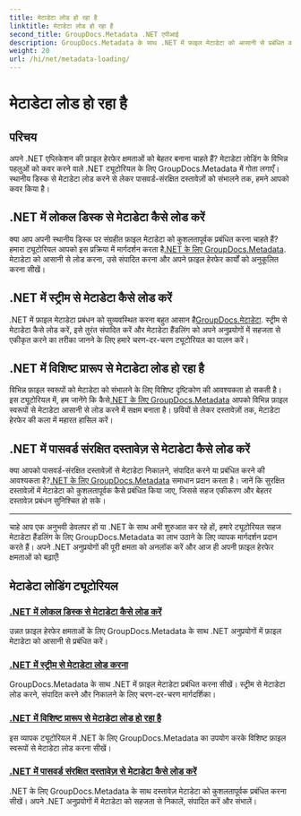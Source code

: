 ```yaml
---
title: मेटाडेटा लोड हो रहा है
linktitle: मेटाडेटा लोड हो रहा है
second_title: GroupDocs.Metadata .NET एपीआई
description: GroupDocs.Metadata के साथ .NET में फ़ाइल मेटाडेटा को आसानी से प्रबंधित करें। उन्नत फ़ाइल हेरफेर क्षमताओं के लिए लोडिंग तकनीक, संपादन और बहुत कुछ सीखें।
weight: 20
url: /hi/net/metadata-loading/
---
```


# मेटाडेटा लोड हो रहा है

## परिचय

अपने .NET एप्लिकेशन की फ़ाइल हेरफेर क्षमताओं को बेहतर बनाना चाहते हैं? मेटाडेटा लोडिंग के विभिन्न पहलुओं को कवर करने वाले .NET ट्यूटोरियल के लिए GroupDocs.Metadata में गोता लगाएँ। स्थानीय डिस्क से मेटाडेटा लोड करने से लेकर पासवर्ड-संरक्षित दस्तावेज़ों को संभालने तक, हमने आपको कवर किया है।

## .NET में लोकल डिस्क से मेटाडेटा कैसे लोड करें

 क्या आप अपनी स्थानीय डिस्क पर संग्रहीत फ़ाइल मेटाडेटा को कुशलतापूर्वक प्रबंधित करना चाहते हैं? हमारा ट्यूटोरियल आपको इस प्रक्रिया में मार्गदर्शन करता है[.NET के लिए GroupDocs.Metadata](./load-metadata-local-disk/). मेटाडेटा को आसानी से लोड करना, उसे संपादित करना और अपने फ़ाइल हेरफेर कार्यों को अनुकूलित करना सीखें।

## .NET में स्ट्रीम से मेटाडेटा कैसे लोड करें

 .NET में फ़ाइल मेटाडेटा प्रबंधन को सुव्यवस्थित करना बहुत आसान है[GroupDocs.मेटाडेटा](./load-metadata-stream/). स्ट्रीम से मेटाडेटा कैसे लोड करें, इसे तुरंत संपादित करें और मेटाडेटा हैंडलिंग को अपने अनुप्रयोगों में सहजता से एकीकृत करने का तरीका जानने के लिए हमारे चरण-दर-चरण ट्यूटोरियल का पालन करें।

## .NET में विशिष्ट प्रारूप से मेटाडेटा लोड हो रहा है

 विभिन्न फ़ाइल स्वरूपों को मेटाडेटा को संभालने के लिए विशिष्ट दृष्टिकोण की आवश्यकता हो सकती है। इस ट्यूटोरियल में, हम जानेंगे कि कैसे[.NET के लिए GroupDocs.Metadata](./load-metadata-specific-format/) आपको विभिन्न फ़ाइल स्वरूपों से मेटाडेटा आसानी से लोड करने में सक्षम बनाता है। छवियों से लेकर दस्तावेज़ों तक, मेटाडेटा हेरफेर की कला में महारत हासिल करें।

## .NET में पासवर्ड संरक्षित दस्तावेज़ से मेटाडेटा कैसे लोड करें

क्या आपको पासवर्ड-संरक्षित दस्तावेज़ों से मेटाडेटा निकालने, संपादित करने या प्रबंधित करने की आवश्यकता है?[.NET के लिए GroupDocs.Metadata](./load-metadata-password-protected/) समाधान प्रदान करता है। जानें कि सुरक्षित दस्तावेज़ों में मेटाडेटा को कुशलतापूर्वक कैसे प्रबंधित किया जाए, जिससे सहज एकीकरण और बेहतर दस्तावेज़ प्रबंधन सुनिश्चित हो सके।

----
चाहे आप एक अनुभवी डेवलपर हों या .NET के साथ अभी शुरुआत कर रहे हों, हमारे ट्यूटोरियल सहज मेटाडेटा हैंडलिंग के लिए GroupDocs.Metadata का लाभ उठाने के लिए व्यापक मार्गदर्शन प्रदान करते हैं। अपने .NET अनुप्रयोगों की पूरी क्षमता को अनलॉक करें और आज ही अपनी फ़ाइल हेरफेर क्षमताओं को बढ़ाएँ!

## मेटाडेटा लोडिंग ट्यूटोरियल
### [.NET में लोकल डिस्क से मेटाडेटा कैसे लोड करें](./load-metadata-local-disk/)
उन्नत फ़ाइल हेरफेर क्षमताओं के लिए GroupDocs.Metadata के साथ .NET अनुप्रयोगों में फ़ाइल मेटाडेटा को आसानी से प्रबंधित करें।
### [.NET में स्ट्रीम से मेटाडेटा लोड करना](./load-metadata-stream/)
GroupDocs.Metadata के साथ .NET में फ़ाइल मेटाडेटा प्रबंधित करना सीखें। स्ट्रीम से मेटाडेटा लोड करने, संपादित करने और निकालने के लिए चरण-दर-चरण मार्गदर्शिका।
### [.NET में विशिष्ट प्रारूप से मेटाडेटा लोड हो रहा है](./load-metadata-specific-format/)
इस व्यापक ट्यूटोरियल में .NET के लिए GroupDocs.Metadata का उपयोग करके विशिष्ट फ़ाइल स्वरूपों से मेटाडेटा लोड करना सीखें।
### [.NET में पासवर्ड संरक्षित दस्तावेज़ से मेटाडेटा कैसे लोड करें](./load-metadata-password-protected/)
.NET के लिए GroupDocs.Metadata के साथ दस्तावेज़ मेटाडेटा को कुशलतापूर्वक प्रबंधित करना सीखें। अपने .NET अनुप्रयोगों में मेटाडेटा को सहजता से निकालें, संपादित करें और संभालें।